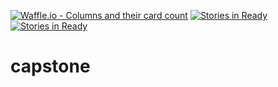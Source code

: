 [![Waffle.io - Columns and their card count](https://badge.waffle.io/holyzala/Capstone.png?columns=all)](https://waffle.io/holyzala/Capstone?utm_source=badge)
[![Stories in Ready](https://badge.waffle.io/quirkycorgi/capstone.png?label=ready&title=Ready)](https://waffle.io/quirkycorgi/capstone)
[![Stories in Ready](https://badge.waffle.io/wfa207/capstone.png?label=ready&title=Ready)](https://waffle.io/wfa207/capstone)
# capstone
